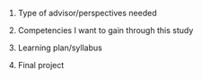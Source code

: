 1. Type of advisor/perspectives needed

2. Competencies I want to gain through this study

3. Learning plan/syllabus

4. Final project
